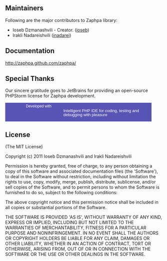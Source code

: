 ## Maintainers

Following are the major contributors to Zaphpa library:

  * Ioseb Dzmanashvili - Creator. ([ioseb](http://github.com/ioseb))
  * Irakli Nadareishvili ([inadarei](http://github.com/inadarei))

## Documentation

http://zaphpa.github.com/zaphpa/

## Special Thanks

Our sincere gratitude goes to JetBrains for providing an open-source PHPStorm license for Zaphpa development.

<a href="http://www.jetbrains.com/phpstorm/" style="display:block; background:#5854b5 url(http://www.jetbrains.com/phpstorm/documentation/phpstorm_banners/phpstorm1/phpstorm468x60_violet.gif) no-repeat 10px 50%; border:solid 1px #5854b5; margin:0;padding:0;text-decoration:none;text-indent:0;letter-spacing:-0.001em; width:466px; height:58px" alt="Intelligent PHP IDE for coding, testing and debugging with pleasure" title="Intelligent PHP IDE for coding, testing and debugging with pleasure"><span style="margin: 3px 0 0 65px;padding: 0;float: left;font-size: 12px;cursor:pointer;  background-image:none;border:0;color: #fff; font-family: trebuchet ms,arial,sans-serif;font-weight: normal;text-align:left;">Developed with</span><span style="margin:0 0 0 185px;padding:18px 0 2px 0; line-height:13px;font-size:13px;cursor:pointer;  background-image:none;border:0;display:block; width:270px; color: #fff; font-family: trebuchet ms,arial,sans-serif;font-weight: normal;text-align:left;">Intelligent PHP IDE for coding, testing and debugging with pleasure</span></a>


## License 

(The MIT License)

Copyright (c) 2011 Ioseb Dzmanashvili and Irakli Nadareishvili

Permission is hereby granted, free of charge, to any person obtaining
a copy of this software and associated documentation files (the
'Software'), to deal in the Software without restriction, including
without limitation the rights to use, copy, modify, merge, publish,
distribute, sublicense, and/or sell copies of the Software, and to
permit persons to whom the Software is furnished to do so, subject to
the following conditions:

The above copyright notice and this permission notice shall be
included in all copies or substantial portions of the Software.

THE SOFTWARE IS PROVIDED 'AS IS', WITHOUT WARRANTY OF ANY KIND,
EXPRESS OR IMPLIED, INCLUDING BUT NOT LIMITED TO THE WARRANTIES OF
MERCHANTABILITY, FITNESS FOR A PARTICULAR PURPOSE AND NONINFRINGEMENT.
IN NO EVENT SHALL THE AUTHORS OR COPYRIGHT HOLDERS BE LIABLE FOR ANY
CLAIM, DAMAGES OR OTHER LIABILITY, WHETHER IN AN ACTION OF CONTRACT,
TORT OR OTHERWISE, ARISING FROM, OUT OF OR IN CONNECTION WITH THE
SOFTWARE OR THE USE OR OTHER DEALINGS IN THE SOFTWARE.
